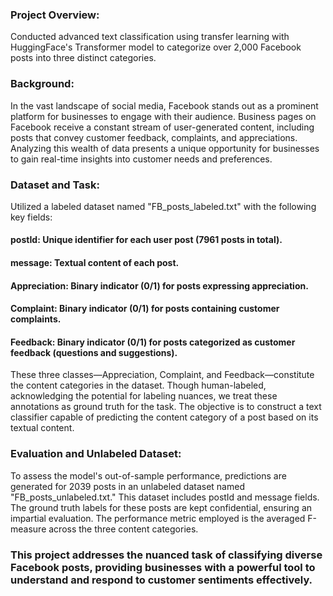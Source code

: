 ### Project Overview:
Conducted advanced text classification using transfer learning with HuggingFace's Transformer model to categorize over 2,000 Facebook posts into three distinct categories.

### Background:
In the vast landscape of social media, Facebook stands out as a prominent platform for businesses to engage with their audience. Business pages on Facebook receive a constant stream of user-generated content, including posts that convey customer feedback, complaints, and appreciations. Analyzing this wealth of data presents a unique opportunity for businesses to gain real-time insights into customer needs and preferences.

### Dataset and Task:
Utilized a labeled dataset named "FB_posts_labeled.txt" with the following key fields:

#### postId: Unique identifier for each user post (7961 posts in total).

#### message: Textual content of each post.

#### Appreciation: Binary indicator (0/1) for posts expressing appreciation.

#### Complaint: Binary indicator (0/1) for posts containing customer complaints.

#### Feedback: Binary indicator (0/1) for posts categorized as customer feedback (questions and suggestions).

These three classes—Appreciation, Complaint, and Feedback—constitute the content categories in the dataset. Though human-labeled, acknowledging the potential for labeling nuances, we treat these annotations as ground truth for the task. The objective is to construct a text classifier capable of predicting the content category of a post based on its textual content.

### Evaluation and Unlabeled Dataset:
To assess the model's out-of-sample performance, predictions are generated for 2039 posts in an unlabeled dataset named "FB_posts_unlabeled.txt." This dataset includes postId and message fields. The ground truth labels for these posts are kept confidential, ensuring an impartial evaluation. The performance metric employed is the averaged F-measure across the three content categories.

### This project addresses the nuanced task of classifying diverse Facebook posts, providing businesses with a powerful tool to understand and respond to customer sentiments effectively.
